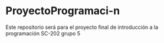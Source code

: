 # ProyectoProgramaci-n
Este repositorio será para el proyecto final de introducción a la programación SC-202 grupo 5

